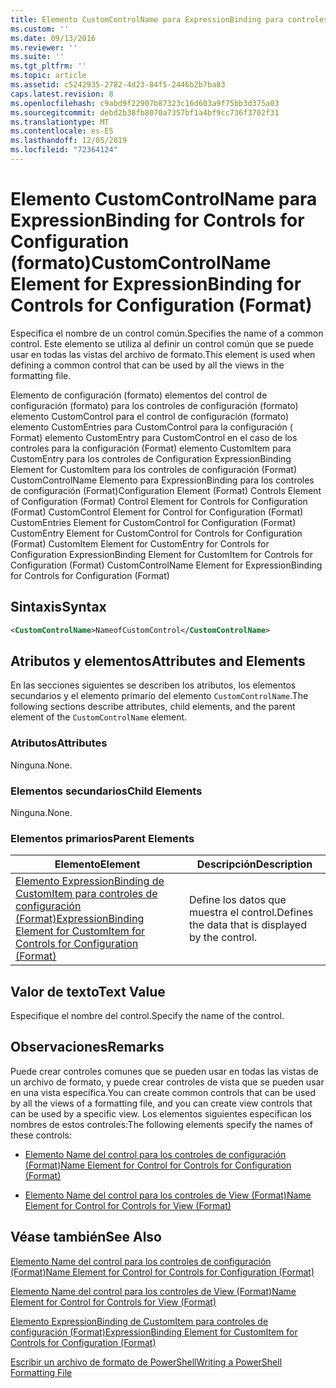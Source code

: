 ```yaml
---
title: Elemento CustomControlName para ExpressionBinding para controles de configuración (Format) | Microsoft Docs
ms.custom: ''
ms.date: 09/13/2016
ms.reviewer: ''
ms.suite: ''
ms.tgt_pltfrm: ''
ms.topic: article
ms.assetid: c5242935-2782-4d23-84f5-2446b2b7ba83
caps.latest.revision: 8
ms.openlocfilehash: c9abd9f22907b87323c16d603a9f75bb3d375a03
ms.sourcegitcommit: debd2b38fb8070a7357bf1a4bf9cc736f3702f31
ms.translationtype: MT
ms.contentlocale: es-ES
ms.lasthandoff: 12/05/2019
ms.locfileid: "72364124"
---
```

# <a name="customcontrolname-element-for-expressionbinding-for-controls-for-configuration-format"></a><span data-ttu-id="46675-102">Elemento CustomControlName para ExpressionBinding for Controls for Configuration (formato)</span><span class="sxs-lookup"><span data-stu-id="46675-102">CustomControlName Element for ExpressionBinding for Controls for Configuration (Format)</span></span>

<span data-ttu-id="46675-103">Especifica el nombre de un control común.</span><span class="sxs-lookup"><span data-stu-id="46675-103">Specifies the name of a common control.</span></span> <span data-ttu-id="46675-104">Este elemento se utiliza al definir un control común que se puede usar en todas las vistas del archivo de formato.</span><span class="sxs-lookup"><span data-stu-id="46675-104">This element is used when defining a common control that can be used by all the views in the formatting file.</span></span>

<span data-ttu-id="46675-105">Elemento de configuración (formato) elementos del control de configuración (formato) para los controles de configuración (formato) elemento CustomControl para el control de configuración (formato) elemento CustomEntries para CustomControl para la configuración ( Format) elemento CustomEntry para CustomControl en el caso de los controles para la configuración (Format) elemento CustomItem para CustomEntry para los controles de Configuration ExpressionBinding Element for CustomItem para los controles de configuración (Format) CustomControlName Elemento para ExpressionBinding para los controles de configuración (Format)</span><span class="sxs-lookup"><span data-stu-id="46675-105">Configuration Element (Format) Controls Element of Configuration (Format) Control Element for Controls for Configuration (Format) CustomControl Element for Control for Configuration (Format) CustomEntries Element for CustomControl for Configuration (Format) CustomEntry Element for CustomControl for Controls for Configuration (Format) CustomItem Element for CustomEntry for Controls for Configuration ExpressionBinding Element for CustomItem for Controls for Configuration (Format) CustomControlName Element for ExpressionBinding for Controls for Configuration (Format)</span></span>

## <a name="syntax"></a><span data-ttu-id="46675-106">Sintaxis</span><span class="sxs-lookup"><span data-stu-id="46675-106">Syntax</span></span>

```xml
<CustomControlName>NameofCustomControl</CustomControlName>
```

## <a name="attributes-and-elements"></a><span data-ttu-id="46675-107">Atributos y elementos</span><span class="sxs-lookup"><span data-stu-id="46675-107">Attributes and Elements</span></span>

<span data-ttu-id="46675-108">En las secciones siguientes se describen los atributos, los elementos secundarios y el elemento primario del elemento `CustomControlName`.</span><span class="sxs-lookup"><span data-stu-id="46675-108">The following sections describe attributes, child elements, and the parent element of the `CustomControlName` element.</span></span>

### <a name="attributes"></a><span data-ttu-id="46675-109">Atributos</span><span class="sxs-lookup"><span data-stu-id="46675-109">Attributes</span></span>

<span data-ttu-id="46675-110">Ninguna.</span><span class="sxs-lookup"><span data-stu-id="46675-110">None.</span></span>

### <a name="child-elements"></a><span data-ttu-id="46675-111">Elementos secundarios</span><span class="sxs-lookup"><span data-stu-id="46675-111">Child Elements</span></span>

<span data-ttu-id="46675-112">Ninguna.</span><span class="sxs-lookup"><span data-stu-id="46675-112">None.</span></span>

### <a name="parent-elements"></a><span data-ttu-id="46675-113">Elementos primarios</span><span class="sxs-lookup"><span data-stu-id="46675-113">Parent Elements</span></span>

|<span data-ttu-id="46675-114">Elemento</span><span class="sxs-lookup"><span data-stu-id="46675-114">Element</span></span>|<span data-ttu-id="46675-115">Descripción</span><span class="sxs-lookup"><span data-stu-id="46675-115">Description</span></span>|
|-------------|-----------------|
|[<span data-ttu-id="46675-116">Elemento ExpressionBinding de CustomItem para controles de configuración (Format)</span><span class="sxs-lookup"><span data-stu-id="46675-116">ExpressionBinding Element for CustomItem for Controls for Configuration (Format)</span></span>](./expressionbinding-element-for-customitem-for-controls-for-configuration-format.md)|<span data-ttu-id="46675-117">Define los datos que muestra el control.</span><span class="sxs-lookup"><span data-stu-id="46675-117">Defines the data that is displayed by the control.</span></span>|

## <a name="text-value"></a><span data-ttu-id="46675-118">Valor de texto</span><span class="sxs-lookup"><span data-stu-id="46675-118">Text Value</span></span>

<span data-ttu-id="46675-119">Especifique el nombre del control.</span><span class="sxs-lookup"><span data-stu-id="46675-119">Specify the name of the control.</span></span>

## <a name="remarks"></a><span data-ttu-id="46675-120">Observaciones</span><span class="sxs-lookup"><span data-stu-id="46675-120">Remarks</span></span>

<span data-ttu-id="46675-121">Puede crear controles comunes que se pueden usar en todas las vistas de un archivo de formato, y puede crear controles de vista que se pueden usar en una vista específica.</span><span class="sxs-lookup"><span data-stu-id="46675-121">You can create common controls that can be used by all the views of a formatting file, and you can create view controls that can be used by a specific view.</span></span> <span data-ttu-id="46675-122">Los elementos siguientes especifican los nombres de estos controles:</span><span class="sxs-lookup"><span data-stu-id="46675-122">The following elements specify the names of these controls:</span></span>

- [<span data-ttu-id="46675-123">Elemento Name del control para los controles de configuración (Format)</span><span class="sxs-lookup"><span data-stu-id="46675-123">Name Element for Control for Controls for Configuration (Format)</span></span>](./name-element-for-control-for-controls-for-configuration-format.md)

- [<span data-ttu-id="46675-124">Elemento Name del control para los controles de View (Format)</span><span class="sxs-lookup"><span data-stu-id="46675-124">Name Element for Control for Controls for View (Format)</span></span>](./name-element-for-control-for-controls-for-view-format.md)

## <a name="see-also"></a><span data-ttu-id="46675-125">Véase también</span><span class="sxs-lookup"><span data-stu-id="46675-125">See Also</span></span>

[<span data-ttu-id="46675-126">Elemento Name del control para los controles de configuración (Format)</span><span class="sxs-lookup"><span data-stu-id="46675-126">Name Element for Control for Controls for Configuration (Format)</span></span>](./name-element-for-control-for-controls-for-configuration-format.md)

[<span data-ttu-id="46675-127">Elemento Name del control para los controles de View (Format)</span><span class="sxs-lookup"><span data-stu-id="46675-127">Name Element for Control for Controls for View (Format)</span></span>](./name-element-for-control-for-controls-for-view-format.md)

[<span data-ttu-id="46675-128">Elemento ExpressionBinding de CustomItem para controles de configuración (Format)</span><span class="sxs-lookup"><span data-stu-id="46675-128">ExpressionBinding Element for CustomItem for Controls for Configuration (Format)</span></span>](./expressionbinding-element-for-customitem-for-controls-for-configuration-format.md)

[<span data-ttu-id="46675-129">Escribir un archivo de formato de PowerShell</span><span class="sxs-lookup"><span data-stu-id="46675-129">Writing a PowerShell Formatting File</span></span>](./writing-a-powershell-formatting-file.md)
